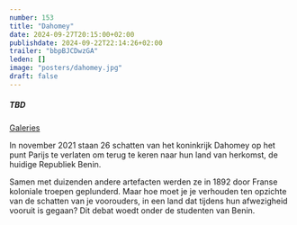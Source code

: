 ```yaml
---
number: 153
title: "Dahomey"
date: 2024-09-27T20:15:00+02:00
publishdate: 2024-09-22T22:14:26+02:00
trailer: "bbpBJCDwzGA"
leden: []
image: "posters/dahomey.jpg"
draft: false
---
```


##### TBD

[Galeries](https://galeries.be/nl/dahomey/)

In november 2021 staan 26 schatten van het koninkrijk Dahomey op het punt
Parijs te verlaten om terug te keren naar hun land van herkomst,
de huidige Republiek Benin.
<!--more-->
Samen met duizenden andere artefacten werden ze in 1892 door Franse
koloniale troepen geplunderd. Maar hoe moet je je verhouden ten opzichte
van de schatten van je voorouders, in een land dat tijdens hun afwezigheid
vooruit is gegaan? Dit debat woedt onder de studenten van Benin.
